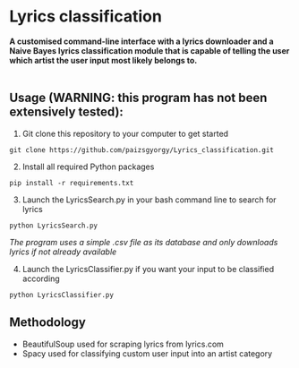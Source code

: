 # Lyrics classification
**A customised command-line interface with a lyrics downloader and a Naive Bayes lyrics classification module that is capable of telling the user which artist the user input most likely belongs to.**
<br></br>
## Usage (WARNING: this program has not been extensively tested):

1. Git clone this repository to your computer to get started

```git clone https://github.com/paizsgyorgy/Lyrics_classification.git```

2. Install all required Python packages

```pip install -r requirements.txt```

3. Launch the LyricsSearch.py in your bash command line to search for lyrics

```python LyricsSearch.py```


*The program uses a simple .csv file as its database and only downloads lyrics if not already available*

4. Launch the LyricsClassifier.py if you want your input to be classified according

```python LyricsClassifier.py```


## Methodology
* BeautifulSoup used for scraping lyrics from lyrics.com
* Spacy used for classifying custom user input into an artist category
